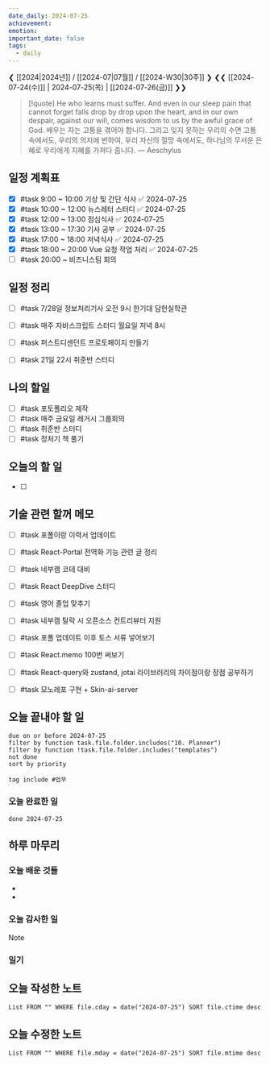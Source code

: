 ```yaml
---
date_daily: 2024-07-25
achievement: 
emotion: 
important_date: false
tags:
  - daily
---
```

❮ [[2024|2024년]] / [[2024-07|07월]] / [[2024-W30|30주]] ❯
❮❮ [[2024-07-24(수)]] | 2024-07-25(목) | [[2024-07-26(금)]] ❯❯

> [!quote] He who learns must suffer. And even in our sleep pain that cannot forget falls drop by drop upon the heart, and in our own despair, against our will, comes wisdom to us by the awful grace of God.
> 배우는 자는 고통을 겪어야 합니다. 그리고 잊지 못하는 우리의 수면 고통 속에서도, 우리의 의지에 반하여, 우리 자신의 절망 속에서도, 하나님의 무서운 은혜로 우리에게 지혜를 가져다 줍니다.
> — Aeschylus

## 일정 계획표


- [x] #task 9:00 ~ 10:00 기상 및 간단 식사 ✅ 2024-07-25
- [x] #task 10:00 ~ 12:00 뉴스레터 스터디 ✅ 2024-07-25
- [x] #task 12:00 ~ 13:00 점심식사 ✅ 2024-07-25
- [x] #task 13:00 ~ 17:30 기사 공부 ✅ 2024-07-25
- [x] #task 17:00 ~  18:00 저녁식사 ✅ 2024-07-25
- [x] #task 18:00 ~ 20:00 Vue 요청 작업 처리 ✅ 2024-07-25
- [ ] #task 20:00 ~ 비즈니스팀 회의

## 일정 정리
- [ ] #task 7/28일 정보처리기사 오전 9시 한기대 담헌실학관
- [ ] #task 매주 자바스크립트 스터디 월요일 저녁 8시
- [ ] #task 퍼스트디센던트 프로토페이지 만들기
- [ ] #task 21일 22시 취준반 스터디


 ## 나의 할일

- [ ] #task 포토폴리오 제작
- [ ] #task 매주 금요일 레거시 그룹회의
- [ ] #task 취준반 스터디
- [ ] #task 정처기 책 풀기

## 오늘의 할 일
- [ ] 

## 기술 관련 할꺼 메모

- [ ] #task 포폴이랑 이력서 업데이트
- [ ] #task React-Portal 전역화 기능 관련 글 정리
- [ ] #task 네부캠 코테 대비
- [ ] #task React DeepDive 스터디
- [ ] #task 영어 졸업 맞추기
- [ ] #task 네부캠 탈락 시 오픈소스 컨트리뷰터 지원
- [ ] #task 포폴 업데이트 이후 토스 서류 넣어보기
- [ ] #task React.memo 100번 써보기
- [ ] #task React-query와 zustand, jotai 라이브러리의 차이점이랑 장점 공부하기
- [ ] #task 모노레포 구현 + Skin-ai-server


## 오늘 끝내야 할 일
```tasks
due on or before 2024-07-25
filter by function task.file.folder.includes("10. Planner")
filter by function !task.file.folder.includes("templates")
not done
sort by priority
```
```tasks
tag include #업무 
```


### 오늘 완료한 일
```tasks
done 2024-07-25
```

## 하루 마무리
### 오늘 배운 것들
- 
- 
### 오늘 감사한 일
>[!note]
>
### 일기

## 오늘 작성한 노트
```dataview
List FROM "" WHERE file.cday = date("2024-07-25") SORT file.ctime desc

```

## 오늘 수정한 노트
```dataview
List FROM "" WHERE file.mday = date("2024-07-25") SORT file.mtime desc


```